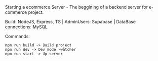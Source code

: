 Starting a ecommerce Server - The beggining of a backend server for e-commerce project.

Build: NodeJS, Express, TS | AdminUsers: Supabase | DataBase connections: MySQL

Commands:

    npm run build -> Build project
    npm run dev -> Dev mode -watcher
    npm run start -> Up server
